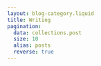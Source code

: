 ```yaml
---
layout: blog-category.liquid
title: Writing
pagination:
  data: collections.post
  size: 10
  alias: posts
  reverse: true
---
```

